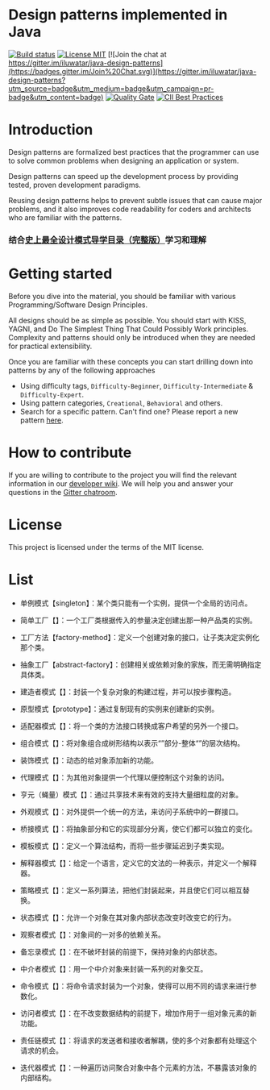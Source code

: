 <!-- the line below needs to be an empty line C: (its because kramdown isnt
     that smart and dearly wants an empty line before a heading to be able to
     display it as such, e.g. website) -->

# Design patterns implemented in Java

[![Build status](https://travis-ci.org/iluwatar/java-design-patterns.svg?branch=master)](https://travis-ci.org/iluwatar/java-design-patterns)
[![License MIT](https://img.shields.io/badge/license-MIT-blue.svg)](https://raw.githubusercontent.com/iluwatar/java-design-patterns/master/LICENSE.md)
[![Join the chat at https://gitter.im/iluwatar/java-design-patterns](https://badges.gitter.im/Join%20Chat.svg)](https://gitter.im/iluwatar/java-design-patterns?utm_source=badge&utm_medium=badge&utm_campaign=pr-badge&utm_content=badge)
[![Quality Gate](https://sonarcloud.io/api/project_badges/measure?project=com.iluwatar%3Ajava-design-patterns&metric=alert_status)](https://sonarcloud.io/dashboard/index/com.iluwatar%3Ajava-design-patterns)
[![CII Best Practices](https://bestpractices.coreinfrastructure.org/projects/1503/badge)](https://bestpractices.coreinfrastructure.org/projects/1503)

# Introduction

Design patterns are formalized best practices that the programmer can use to
solve common problems when designing an application or system.

Design patterns can speed up the development process by providing tested, proven
development paradigms.

Reusing design patterns helps to prevent subtle issues that can cause major
problems, and it also improves code readability for coders and architects who
are familiar with the patterns.

### 结合[史上最全设计模式导学目录（完整版）](https://blog.csdn.net/lovelion/article/details/17517213)学习和理解

# Getting started

Before you dive into the material, you should be familiar with various
Programming/Software Design Principles.

All designs should be as simple as possible. You should start with KISS, YAGNI,
and Do The Simplest Thing That Could Possibly Work principles. Complexity and
patterns should only be introduced when they are needed for practical
extensibility.

Once you are familiar with these concepts you can start drilling down into
patterns by any of the following approaches

 - Using difficulty tags, `Difficulty-Beginner`, `Difficulty-Intermediate` & `Difficulty-Expert`.
 - Using pattern categories, `Creational`, `Behavioral` and others.
 - Search for a specific pattern. Can't find one? Please report a new pattern [here](https://github.com/iluwatar/java-design-patterns/issues).

# How to contribute

If you are willing to contribute to the project you will find the relevant information in our [developer wiki](https://github.com/iluwatar/java-design-patterns/wiki). We will help you and answer your questions in the [Gitter chatroom](https://gitter.im/iluwatar/java-design-patterns).

# License

This project is licensed under the terms of the MIT license.

# List
- 单例模式【singleton】：某个类只能有一个实例，提供一个全局的访问点。

- 简单工厂【】：一个工厂类根据传入的参量决定创建出那一种产品类的实例。

- 工厂方法【factory-method】：定义一个创建对象的接口，让子类决定实例化那个类。

- 抽象工厂【abstract-factory】：创建相关或依赖对象的家族，而无需明确指定具体类。

- 建造者模式【】：封装一个复杂对象的构建过程，并可以按步骤构造。

- 原型模式【prototype】：通过复制现有的实例来创建新的实例。



- 适配器模式【】：将一个类的方法接口转换成客户希望的另外一个接口。

- 组合模式【】：将对象组合成树形结构以表示“”部分-整体“”的层次结构。

- 装饰模式【】：动态的给对象添加新的功能。

- 代理模式【】：为其他对象提供一个代理以便控制这个对象的访问。

- 亨元（蝇量）模式【】：通过共享技术来有效的支持大量细粒度的对象。

- 外观模式【】：对外提供一个统一的方法，来访问子系统中的一群接口。

- 桥接模式【】：将抽象部分和它的实现部分分离，使它们都可以独立的变化。



- 模板模式【】：定义一个算法结构，而将一些步骤延迟到子类实现。

- 解释器模式【】：给定一个语言，定义它的文法的一种表示，并定义一个解释器。

- 策略模式【】：定义一系列算法，把他们封装起来，并且使它们可以相互替换。

- 状态模式【】：允许一个对象在其对象内部状态改变时改变它的行为。

- 观察者模式【】：对象间的一对多的依赖关系。

- 备忘录模式【】：在不破坏封装的前提下，保持对象的内部状态。

- 中介者模式【】：用一个中介对象来封装一系列的对象交互。

- 命令模式【】：将命令请求封装为一个对象，使得可以用不同的请求来进行参数化。

- 访问者模式【】：在不改变数据结构的前提下，增加作用于一组对象元素的新功能。

- 责任链模式【】：将请求的发送者和接收者解耦，使的多个对象都有处理这个请求的机会。

- 迭代器模式【】：一种遍历访问聚合对象中各个元素的方法，不暴露该对象的内部结构。